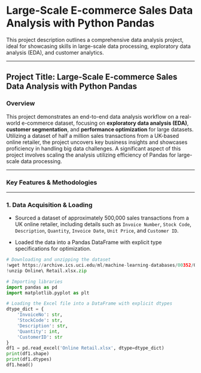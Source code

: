 # Large-Scale E-commerce Sales Data Analysis with Python Pandas

This project description outlines a comprehensive data analysis project, ideal for showcasing skills in large-scale data processing, exploratory data analysis (EDA), and customer analytics.

---

## Project Title: Large-Scale E-commerce Sales Data Analysis with Python Pandas 

### Overview

This project demonstrates an end-to-end data analysis workflow on a real-world e-commerce dataset, focusing on **exploratory data analysis (EDA)**, **customer segmentation**, and **performance optimization** for large datasets. Utilizing a dataset of half a million sales transactions from a UK-based online retailer, the project uncovers key business insights and showcases proficiency in handling big data challenges. A significant aspect of this project involves scaling the analysis utilizing efficiency of Pandas for large-scale data processing. 

---

### Key Features & Methodologies

---

### 1. Data Acquisition & Loading

* Sourced a dataset of approximately 500,000 sales transactions from a UK online retailer, including details such as `Invoice Number`, `Stock Code`, `Description`, `Quantity`, `Invoice Date`, `Unit Price`, and `Customer ID`.

* Loaded the data into a Pandas DataFrame with explicit type specifications for optimization.

```python
# Downloading and unzipping the dataset
!wget https://archive.ics.uci.edu/ml/machine-learning-databases/00352/Online%20Retail.xlsx
!unzip Online\ Retail.xlsx.zip

# Importing libraries
import pandas as pd
import matplotlib.pyplot as plt

# Loading the Excel file into a DataFrame with explicit dtypes
dtype_dict = {
    'InvoiceNo': str,
    'StockCode': str,
    'Description': str,
    'Quantity': int,
    'CustomerID': str
}
df1 = pd.read_excel('Online Retail.xlsx', dtype=dtype_dict)
print(df1.shape)
print(df1.dtypes)
df1.head()
